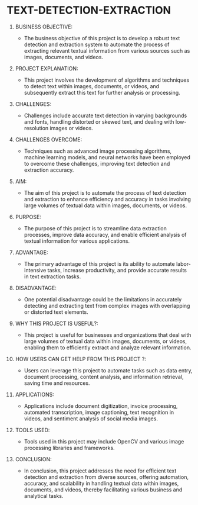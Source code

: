 # TEXT-DETECTION-EXTRACTION
 
1. BUSINESS OBJECTIVE:
   - The business objective of this project is to develop a robust text detection and extraction system to automate the process of extracting relevant textual information from various sources such as images, documents, and videos.

2. PROJECT EXPLANATION:
   - This project involves the development of algorithms and techniques to detect text within images, documents, or videos, and subsequently extract this text for further analysis or processing.

3. CHALLENGES:
   - Challenges include accurate text detection in varying backgrounds and fonts, handling distorted or skewed text, and dealing with low-resolution images or videos.

4. CHALLENGES OVERCOME:
   - Techniques such as advanced image processing algorithms, machine learning models, and neural networks have been employed to overcome these challenges, improving text detection and extraction accuracy.

5. AIM:
   - The aim of this project is to automate the process of text detection and extraction to enhance efficiency and accuracy in tasks involving large volumes of textual data within images, documents, or videos.

6. PURPOSE:
   - The purpose of this project is to streamline data extraction processes, improve data accuracy, and enable efficient analysis of textual information for various applications.

7. ADVANTAGE:
   - The primary advantage of this project is its ability to automate labor-intensive tasks, increase productivity, and provide accurate results in text extraction tasks.

8. DISADVANTAGE:
   - One potential disadvantage could be the limitations in accurately detecting and extracting text from complex images with overlapping or distorted text elements.

9. WHY THIS PROJECT IS USEFUL?:
   - This project is useful for businesses and organizations that deal with large volumes of textual data within images, documents, or videos, enabling them to efficiently extract and analyze relevant information.

10. HOW USERS CAN GET HELP FROM THIS PROJECT ?:
    - Users can leverage this project to automate tasks such as data entry, document processing, content analysis, and information retrieval, saving time and resources.

11. APPLICATIONS:
    - Applications include document digitization, invoice processing, automated transcription, image captioning, text recognition in videos, and sentiment analysis of social media images.

12. TOOLS USED:
    - Tools used in this project may include OpenCV and various image processing libraries and frameworks.

13. CONCLUSION:
    - In conclusion, this project addresses the need for efficient text detection and extraction from diverse sources, offering automation, accuracy, and scalability in handling textual data within images, documents, and videos, thereby facilitating various business and analytical tasks.
